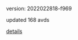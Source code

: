 version: 2022022818-f969

updated 168 avds

[details](https://github.com/0x74f917491bfa7ebfa379/ali_avd_db/blob/master/change_log/2022/02/28/18/f969.txt)
